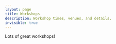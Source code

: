 ```yaml
---
layout: page
title: Workshops
description: Workshop times, venues, and details.
invisible: true
---
```

Lots of great workshops!